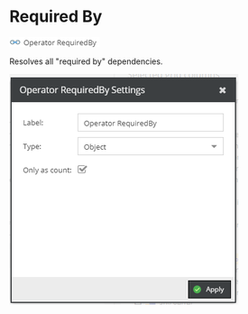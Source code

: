 # Required By

![Setting](../../../img/gridconfig/operator_requiredby_symbol.png)

Resolves all "required by" dependencies.

![Sample](../../../img/gridconfig/operator_requiredby_sample.png)




